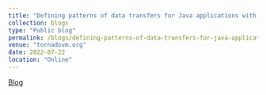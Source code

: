 ```yaml
---
title: "Defining patterns of data transfers for Java applications with TornadoVM"
collection: blogs
type: "Public blog"
permalink: /blogs/defining-patterns-of-data-transfers-for-java-applications-with-tornadovm
venue: "tornadovm.org"
date: 2022-07-22
location: "Online"
---
```


[Blog](https://www.tornadovm.org/post/defining-patterns-of-data-transfers-for-java-applications-with-tornadovm)
